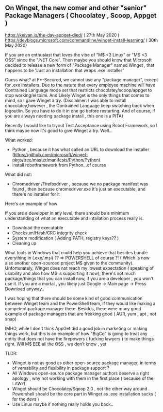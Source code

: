 ## On Winget, the new comer and other "senior" Package Managers ( Chocolatey , Scoop, Appget )

https://keivan.io/the-day-appget-died/ ( 27th May 2020 )
https://devblogs.microsoft.com/commandline/winget-install-learning/ ( 30th May 2020)

If you are an enthusiast that loves the vibe of "M$ <3 Linux" or "M$ <3 OSS" since the ".NET Core". Then maybe you should know that Microsoft decided to release a new form of "Package Manager" named Winget , that happens to be "Just an installation that wraps .exe installer"

Guess what? at F*-Secured, we cannot use any "package manager", except for .exe installers. Due to the nature that every employee machine will have Contrained Language mode set that restricts chocolatey/scoop/appget to stop working/ei toimi. And Likely Winget is the only things that comes to mind, so I gave Winget a try.
(Disclaimer: I was able to install chocolatey,however , the Contrained Language keep switching back when logout/in. So you have to do it in one go before restarting. And of course, if you are always needing package install , this one is a PITA)

Recently I would like to tryout Test Acceptance using Robot Framework, so I think maybe now it's good to give Winget a try. Well...

What worked:
- Python , because it has what called an URL to download the installer (https://github.com/microsoft/winget-pkgs/tree/master/manifests/Python/Python)
- Install robotframework from Python...of course

What did not:
- Chromedriver /Firefoxdriver , because we no package manifest was found , then because chromedriver.exe it's just an executable, and there's no installer for it

Here's an example of how

If you are a developer in any level, there should be a minimum understanding of what an executable and intallation process really is:
- Download the executable
- Checksum/Hash/CRC integrity check
- System modification ( Adding PATH, registry keys?? )
- Cleaning up

What tools in Windows that could help you achieve that besides bundle everything in (.exe/.msi) ??
=> POWERSHELL of course ?! ( Which is now also another open-sourced project M$ given to the community).
Unfortunately, Winget does not reach my lowest expectation ( speaking of usability and also how M$ is supporting it now), there's not much package/things that you can install now, if you are a developer , you won't use it. If you are a mortal , you likely just Google -> Main page -> Press Download anyway..

I was hoping that there should be some kind of good communication between Winget team and the PowerShell team, if they would like making a competent package manager there. Besides, there were many good example of package managers that are freaking good ( AUR, yum , apt , not snap)

IMHO, while I don't think AppGet did a good job in marketing or making things work, but this is an example of how "BigCo" is going to treat any entity that does not have the firepowers ( fucking lawyers ) to make things right. Will M$ [EEE](https://en.wikipedia.org/wiki/Embrace%2C_extend_and_extinguish) all the OSS , we don't know , yet

TLDR:
- Winget is not as good as other open-source package manager, in terms of versability and flexibility in package support ?
- All Windows open-source package manager authors deserve a right apology , why not working with them in the first place ( because of the LAW?)
- Winget should be Chocolatey/Sqoop 2.0 , not the other way around . Powershell should be the core part in Winget as .exe installation sucks ( for the devs )
- Use Linux maybe if nothing really holds you back..


